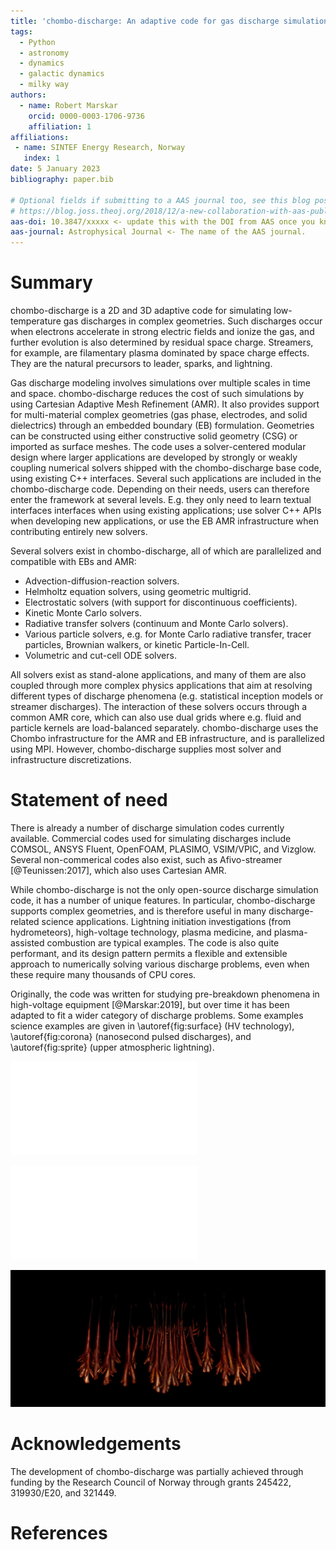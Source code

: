 ```yaml
---
title: 'chombo-discharge: An adaptive code for gas discharge simulations in complex geometries'
tags:
  - Python
  - astronomy
  - dynamics
  - galactic dynamics
  - milky way
authors:
  - name: Robert Marskar
    orcid: 0000-0003-1706-9736
    affiliation: 1
affiliations:
 - name: SINTEF Energy Research, Norway
   index: 1
date: 5 January 2023
bibliography: paper.bib

# Optional fields if submitting to a AAS journal too, see this blog post:
# https://blog.joss.theoj.org/2018/12/a-new-collaboration-with-aas-publishing
aas-doi: 10.3847/xxxxx <- update this with the DOI from AAS once you know it.
aas-journal: Astrophysical Journal <- The name of the AAS journal.
---
```


# Summary

chombo-discharge is a 2D and 3D adaptive code for simulating low-temperature gas discharges in complex geometries. 
Such discharges occur when electrons accelerate in strong electric fields and ionize the gas, and further evolution is also determined by residual space charge.
Streamers, for example, are filamentary plasma dominated by space charge effects.
They are the natural precursors to leader, sparks, and lightning.

Gas discharge modeling involves simulations over multiple scales in time and space.
chombo-discharge reduces the cost of such simulations by using Cartesian Adaptive Mesh Refinement (AMR).
It also provides support for multi-material complex geometries (gas phase, electrodes, and solid dielectrics) through an embedded boundary (EB) formulation.
Geometries can be constructed using either constructive solid geometry (CSG) or imported as surface meshes. 
The code uses a solver-centered modular design where larger applications are developed by strongly or weakly coupling numerical solvers shipped with the chombo-discharge base code, using existing C++ interfaces.
Several such applications are included in the chombo-discharge code. 
Depending on their needs, users can therefore enter the framework at several levels. 
E.g. they only need to learn textual interfaces interfaces when using existing applications; use solver C++ APIs when developing new applications, or use the EB AMR infrastructure when contributing entirely new solvers.

Several solvers exist in chombo-discharge, all of which are parallelized and compatible with EBs and AMR:

* Advection-diffusion-reaction solvers.
* Helmholtz equation solvers, using geometric multigrid. 
* Electrostatic solvers (with support for discontinuous coefficients).
* Kinetic Monte Carlo solvers. 
* Radiative transfer solvers (continuum and Monte Carlo solvers).
* Various particle solvers, e.g. for Monte Carlo radiative transfer, tracer particles, Brownian walkers, or kinetic Particle-In-Cell.
* Volumetric and cut-cell ODE solvers.

All solvers exist as stand-alone applications, and many of them are also coupled through more complex physics applications that aim at resolving different types of discharge phenomena (e.g. statistical inception models or streamer discharges).
The interaction of these solvers occurs through a common AMR core, which can also use dual grids where e.g. fluid and particle kernels are load-balanced separately.
chombo-discharge uses the Chombo infrastructure for the AMR and EB infrastructure, and is parallelized using MPI.
However, chombo-discharge supplies most solver and infrastructure discretizations.

# Statement of need

There is already a number of discharge simulation codes currently available.
Commercial codes used for simulating discharges include COMSOL, ANSYS Fluent, OpenFOAM, PLASIMO, VSIM/VPIC, and Vizglow.
Several non-commerical codes also exist, such as Afivo-streamer [@Teunissen:2017], which also uses Cartesian AMR.

While chombo-discharge is not the only open-source discharge simulation code, it has a number of unique features.
In particular, chombo-discharge supports complex geometries, and is therefore useful in many discharge-related science applications.
Lightning initiation investigations (from hydrometeors), high-voltage technology, plasma medicine, and plasma-assisted combustion are typical examples.
The code is also quite performant, and its design pattern permits a flexible and extensible approach to numerically solving various discharge problems, even when these require many thousands of CPU cores.

Originally, the code was written for studying pre-breakdown phenomena in high-voltage equipment [@Marskar:2019], but over time it has been adapted to fit a wider category of discharge problems.
Some examples science examples are given in \autoref{fig:surface} (HV technology), \autoref{fig:corona} (nanosecond pulsed discharges), and \autoref{fig:sprite} (upper atmospheric lightning). 

![2D Surface discharges over complex surfaces [@Meyer:2022]. Top: Electrode (shaded region) and dielectric (profiled surface). Bottom left panel: Electric field distribution. Bottom right panel: Plasma density. \label{fig:surface}](figures/SquareEvolution.pdf)

![Streamer corona in a nanosecond pulsed discharge in atmospheric air. The two figures show the same discharge, viewed from the side and from the bottom. \label{fig:corona}](figures/ItoKMC.pdf)

![Sprite discharges in the upper atmosphere.\label{fig:sprite}](figures/sprite3d_2.png)

# Acknowledgements

The development of chombo-discharge was partially achieved through funding by the Research Council of Norway through grants 245422, 319930/E20, and 321449.

# References